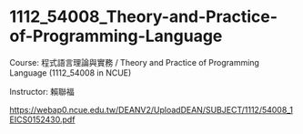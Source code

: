 # 1112_54008_Theory-and-Practice-of-Programming-Language
Course: 程式語言理論與實務 / Theory and Practice of Programming Language (1112_54008 in NCUE)

Instructor: 賴聯福

https://webap0.ncue.edu.tw/DEANV2/UploadDEAN/SUBJECT/1112/54008_1EICS0152430.pdf

